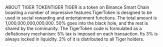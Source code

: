 ABOUT
TIGER TOKENTIGER
TIGER is a token on Binance Smart Chain boasting a number of impressive features.TigerToken is designed to be used in social rewarding and entertainment functions. The total amount is 1,000,000,000,000,000. 50% goes into the black hole, and the rest is shared by the community. The TigerToken code is formulated as a deflationary mechanism: 5% tax is imposed on each transaction. Its 3% is always locked in liquidity. 2% of it is distributed to all Tiger holders.
